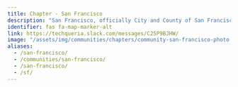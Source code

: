 ```yaml
---
title: Chapter - San Francisco
description: "San Francisco, officially City and County of San Francisco and colloquially known as SF, San Fran or "The City", is a city in—and the cultural, commercial, and financial center of—Northern California."
identifier: fas fa-map-marker-alt
link: https://techqueria.slack.com/messages/C25P9BJHW/
image: "/assets/img/communities/chapters/community-san-francisco-photo.jpeg"
aliases:
  - /san-francisco/
  - /communities/san-francisco/
  - /san-francisco/
  - /sf/
---
```

